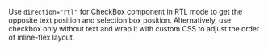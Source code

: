 Use `direction="rtl"` for CheckBox component in RTL mode to get the opposite text position and selection box position. Alternatively, use checkbox only without text and wrap it with custom CSS to adjust the order of inline-flex layout.
